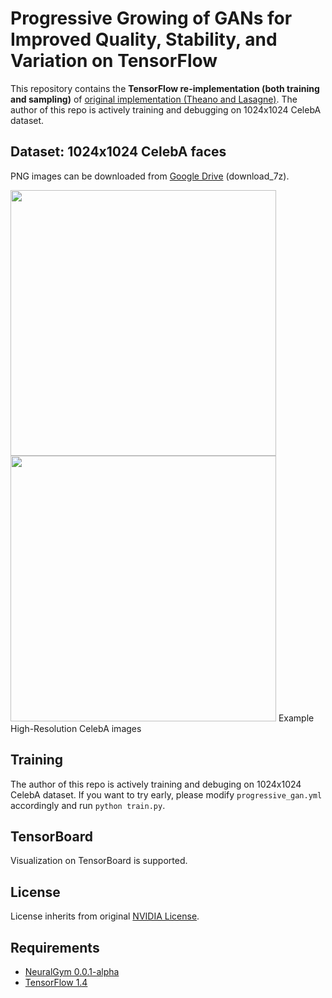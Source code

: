 # Progressive Growing of GANs for Improved Quality, Stability, and Variation on TensorFlow

This repository contains the **TensorFlow re-implementation (both training and sampling)** of [original implementation (Theano and Lasagne)](https://github.com/tkarras/progressive_growing_of_gans). The author of this repo is actively training and debugging on 1024x1024 CelebA dataset.

## Dataset: 1024x1024 CelebA faces

PNG images can be downloaded from [Google Drive](https://drive.google.com/open?id=1_BsFYYGVvcjcPNhPam2STBDFG3eKAdKr) (download_7z).

<img src="https://user-images.githubusercontent.com/22609465/33633338-0b825560-d9d6-11e7-8177-2840f9dd9a93.png" width="425"/> <img src="https://user-images.githubusercontent.com/22609465/33633711-5aa770a2-d9d7-11e7-9517-916c8169d984.png" width="425"/> 
Example High-Resolution CelebA images

## Training

The author of this repo is actively training and debuging on 1024x1024 CelebA dataset. If you want to try early, please modify `progressive_gan.yml` accordingly and run `python train.py`.

## TensorBoard

Visualization on TensorBoard is supported.

## License

License inherits from original [NVIDIA License](https://github.com/tkarras/progressive_growing_of_gans/blob/master/LICENSE).

## Requirements

* [NeuralGym 0.0.1-alpha](https://github.com/JiahuiYu/neuralgym)
* [TensorFlow 1.4](https://www.tensorflow.org/)
